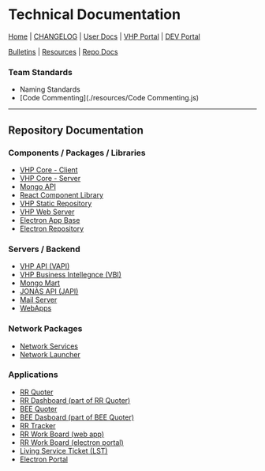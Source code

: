 # Technical Documentation

[Home] | [CHANGELOG] | [User Docs] | [VHP Portal] | [DEV Portal]

[Bulletins](./pages/bulletins.md) | [Resources](./pages/resources.md) | [Repo Docs](#repository-documentation)


### Team Standards
- Naming Standards
- [Code Commenting](./resources/Code Commenting.js)

---

## Repository Documentation
### Components / Packages / Libraries
- [VHP Core - Client](../vhp-vapi-client/techdocs "vhp-vapi-client")
- [VHP Core - Server](../vhp-core-server/techdocs "vhp-core-server")
- [Mongo API](../vhp-mongo-api/techdocs "vhp-mongo-api")
- [React Component Library](../vhp-react-library/techdocs "vhp-react-library")
- [VHP Static Repository](../vhp-static-repository/techdocs "vhp-static-repository")
- [VHP Web Server](../vhp-webserver/techdocs "vhp-webserver")
- [Electron App Base](../vhp-electron-app/techdocs "vhp-electron-app")
- [Electron Repository](../vhp-electron-repo/techdocs "vhp-electron-repo")

### Servers / Backend
- [VHP API (VAPI)](../vs-vapi/techdocs "vs-vapi")
- [VHP Business Intellegnce (VBI)](../vs-vbi/techdocs "vs-vbi")
- [Mongo Mart](../vs-mongo-mart/techdocs "vs-mongo-mart")
- [JONAS API (JAPI)](../vs-jonas-api/techdocs "vs-jonas-api")
- [Mail Server](../vs-mail-server/techdocs "vs-mail-server")
- [WebApps](../vs-webapps/techdocs "vs-webapps")

### Network Packages
- [Network Services](../vn-network-services/techdocs "vn-network-services")
- [Network Launcher](../vn-network-launch/techdocs "vn-network-launch")

### Applications
- [RR Quoter](../VAD-RRQuoter/techdocs "VAD-RRQuoter")
- [RR Dashboard (part of RR Quoter)](../vad-rrq-dash/techdocs "vad-rrq-dash")
- [BEE Quoter](../VAD-BEEQuoter/techdocs "VAD-BEEQuoter")
- [BEE Dasboard (part of BEE Quoter)](../VA-BEEQDash/techdocs "VA-BEEQDash")
- [RR Tracker](../VAW-RRTracker/techdocs "VAW-RRTracker")
- [RR Work Board (web app)](../VAW-RRBoard/techdocs "VAW-RRBoard")
- [RR Work Board (electron portal)](../VAD-RRBoard-electron/techdocs "VAD-RRBoard-electron")
- [Living Service Ticket (LST)](../VA-LST/techdocs "VA-LST")
- [Electron Portal](../VAD-Electron-Portal/techdocs "VAD-Electron-Portal")



[Home]: ./../techdocs
[Technical Docs]: ./techdocs
[User Docs]: ./userdocs
[CHANGELOG]: ./docs/CHANGELOG.md
[README]: ./docs/README.md
[VHP Portal]: https://vhpportal.com/
[DEV Portal]: http://dev.vhpportal.com/